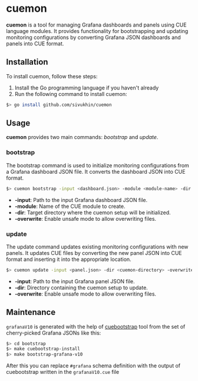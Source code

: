 # cuemon

**cuemon** is a tool for managing Grafana dashboards and panels using CUE language modules. It provides functionality for bootstrapping and updating monitoring configurations by converting Grafana JSON dashboards and panels into CUE format.

## Installation

To install cuemon, follow these steps:

1. Install the Go programming language if you haven't already
2. Run the following command to install cuemon:
```bash
$> go install github.com/sivukhin/cuemon
```

## Usage

**cuemon** provides two main commands: *bootstrap* and *update*.

### bootstrap

The bootstrap command is used to initialize monitoring configurations from a Grafana dashboard JSON file. It converts the dashboard JSON into CUE format.

```bash
$> cuemon bootstrap -input <dashboard.json> -module <module-name> -dir <output-directory> -overwrite
```

- **-input**: Path to the input Grafana dashboard JSON file.
- **-module**: Name of the CUE module to create.
- **-dir**: Target directory where the cuemon setup will be initialized.
- **-overwrite**: Enable unsafe mode to allow overwriting files.

### update

The update command updates existing monitoring configurations with new panels. It updates CUE files by converting the new panel JSON into CUE format and inserting it into the appropriate location.

```bash
$> cuemon update -input <panel.json> -dir <cuemon-directory> -overwrite
```

- **-input**: Path to the input Grafana panel JSON file.
- **-dir**: Directory containing the cuemon setup to update.
- **-overwrite**: Enable unsafe mode to allow overwriting files.

## Maintenance

`grafanaV10` is generated with the help of [cuebootstrap](https://github.com/sivukhin/cuebootstrap) tool from the set of cherry-picked Grafana JSONs like this:
```bash
$> cd bootstrap
$> make cuebootstrap-install
$> make bootstrap-grafana-v10
```

After this you can replace `#grafana` schema definition with the output of cuebootstrap written in the `grafanaV10.cue` file
